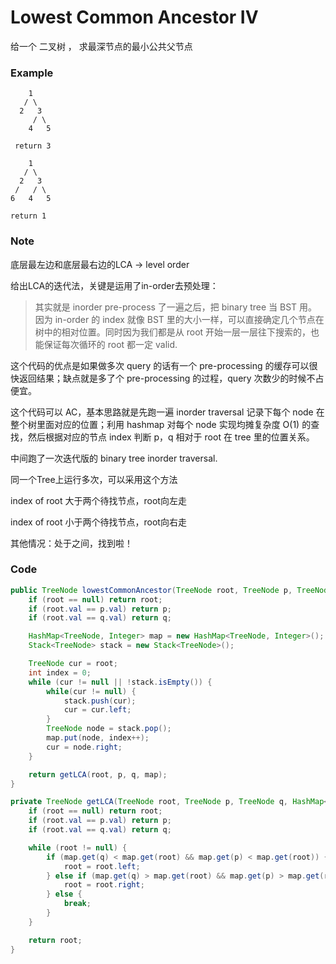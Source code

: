 # Lowest Common Ancestor IV

给一个 二叉树 ， 求最深节点的最小公共父节点

### Example

```
    1
   / \
  2   3
     / \
    4   5

 return 3

    1
   / \
  2   3
 /   / \
6   4   5

return 1
```

### Note

底层最左边和底层最右边的LCA  -&gt; level order

给出LCA的迭代法，关键是运用了in-order去预处理：

> 其实就是 inorder pre-process 了一遍之后，把 binary tree 当 BST 用。因为 in-order 的 index 就像 BST 里的大小一样，可以直接确定几个节点在树中的相对位置。同时因为我们都是从 root 开始一层一层往下搜索的，也能保证每次循环的 root 都一定 valid.

这个代码的优点是如果做多次 query 的话有一个 pre-processing 的缓存可以很快返回结果；缺点就是多了个 pre-processing 的过程，query 次数少的时候不占便宜。

这个代码可以 AC，基本思路就是先跑一遍 inorder traversal 记录下每个 node 在整个树里面对应的位置；利用 hashmap 对每个 node 实现均摊复杂度 O\(1\) 的查找，然后根据对应的节点 index 判断 p，q 相对于 root 在 tree 里的位置关系。

中间跑了一次迭代版的 binary tree inorder traversal.

同一个Tree上运行多次，可以采用这个方法

index of root 大于两个待找节点，root向左走

index of root 小于两个待找节点，root向右走

其他情况：处于之间，找到啦！

### Code

```java
public TreeNode lowestCommonAncestor(TreeNode root, TreeNode p, TreeNode q) {
    if (root == null) return root;
    if (root.val == p.val) return p;
    if (root.val == q.val) return q;

    HashMap<TreeNode, Integer> map = new HashMap<TreeNode, Integer>();
    Stack<TreeNode> stack = new Stack<TreeNode>();

    TreeNode cur = root;
    int index = 0;
    while (cur != null || !stack.isEmpty()) {
        while(cur != null) {
            stack.push(cur);
            cur = cur.left;
        }
        TreeNode node = stack.pop();
        map.put(node, index++);
        cur = node.right;
    }

    return getLCA(root, p, q, map);
}

private TreeNode getLCA(TreeNode root, TreeNode p, TreeNode q, HashMap<TreeNode, Integer> map){
    if (root == null) return root;
    if (root.val == p.val) return p;
    if (root.val == q.val) return q;

    while (root != null) {
        if (map.get(q) < map.get(root) && map.get(p) < map.get(root)) {
            root = root.left;
        } else if (map.get(q) > map.get(root) && map.get(p) > map.get(root)) {
            root = root.right;
        } else {
            break;
        }
    }

    return root;
}
```



